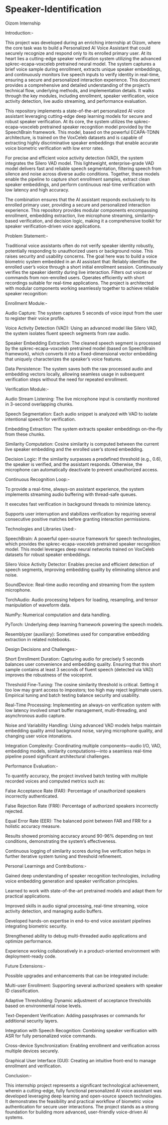 # Speaker-Identification
Oizom Internship

Introduction:-

This project was developed during an enriching internship at Oizom, where the core task was to build a Personalized AI Voice Assistant that could securely recognize and respond only to its enrolled primary user. At its heart lies a cutting-edge speaker verification system utilizing the advanced spkrec-ecapa-voxceleb pretrained neural model. The system captures a brief voice sample during enrollment, extracts unique speaker embeddings, and continuously monitors live speech inputs to verify identity in real-time, ensuring a secure and personalized interaction experience.
This document provides a comprehensive and detailed understanding of the project’s technical flow, underlying methods, and implementation details. It walks through the key modules, including enrollment, speaker verification, voice activity detection, live audio streaming, and performance evaluation.

This repository implements a state-of-the-art personalized AI voice assistant leveraging cutting-edge deep learning models for secure and robust speaker verification. At its core, the system utilizes the spkrec-ecapa-voxceleb pretrained speaker recognition model provided by the SpeechBrain framework. This model, based on the powerful ECAPA-TDNN architecture, is trained on the VoxCeleb datasets and is capable of extracting highly discriminative speaker embeddings that enable accurate voice biometric verification with low error rates.

For precise and efficient voice activity detection (VAD), the system integrates the Silero VAD model. This lightweight, enterprise-grade VAD model delivers fast and reliable speech segmentation, filtering speech from silence and noise across diverse audio conditions. Together, these models enable the pipeline to capture short enrollment samples, extract clean speaker embeddings, and perform continuous real-time verification with low latency and high accuracy.

The combination ensures that the AI assistant responds exclusively to its enrolled primary user, providing a secure and personalized interaction experience. This repository provides modular components encompassing enrollment, embedding extraction, live microphone streaming, similarity-based verification, and decision logic, making it a comprehensive toolkit for speaker verification-driven voice applications.


Problem Statement:- 

Traditional voice assistants often do not verify speaker identity robustly, potentially responding to unauthorized users or background noise. This raises security and usability concerns. The goal here was to build a voice biometric system embedded in an AI assistant that:
Reliably identifies the enrolled user’s voice through a short initial enrollment session.
Continuously verifies the speaker identity during live interaction.
Filters out voices or commands from non-enrolled users.
Operates efficiently with short recordings suitable for real-time applications.
The project is architected with modular components working seamlessly together to achieve reliable speaker recognition:

Enrollment Module:- 

Audio Capture: The system captures 5 seconds of voice input from the user to register their voice profile.

Voice Activity Detection (VAD): Using an advanced model like Silero VAD, the system isolates fluent speech segments from raw audio.

Speaker Embedding Extraction: The cleaned speech segment is processed by the spkrec-ecapa-voxceleb pretrained model (based on SpeechBrain framework), which converts it into a fixed-dimensional vector embedding that uniquely characterizes the speaker’s voice features.

Data Persistence: The system saves both the raw processed audio and embedding vectors locally, allowing seamless usage in subsequent verification steps without the need for repeated enrollment.

Verification Module:-

Audio Stream Listening: The live microphone input is constantly monitored in 3-second overlapping chunks.

Speech Segmentation: Each audio snippet is analyzed with VAD to isolate intentional speech for verification.

Embedding Extraction: The system extracts speaker embeddings on-the-fly from these chunks.

Similarity Computation: Cosine similarity is computed between the current live speaker embedding and the enrolled user’s stored embedding.

Decision Logic: If the similarity surpasses a predefined threshold (e.g., 0.6), the speaker is verified, and the assistant responds. Otherwise, the microphone can automatically deactivate to prevent unauthorized access.

Continuous Recognition Loop:- 

To provide a real-time, always-on assistant experience, the system implements streaming audio buffering with thread-safe queues.

It executes fast verification in background threads to minimize latency.

Supports user interruption and stabilizes verification by requiring several consecutive positive matches before granting interaction permissions.

Technologies and Libraries Used:-

SpeechBrain: A powerful open-source framework for speech technologies, which provides the spkrec-ecapa-voxceleb pretrained speaker recognition model. This model leverages deep neural networks trained on VoxCeleb datasets for robust speaker embeddings.

Silero Voice Activity Detector: Enables precise and efficient detection of speech segments, improving embedding quality by eliminating silence and noise.

SoundDevice: Real-time audio recording and streaming from the system microphone.

TorchAudio: Audio processing helpers for loading, resampling, and tensor manipulation of waveform data.

NumPy: Numerical computation and data handling.

PyTorch: Underlying deep learning framework powering the speech models.

Resemblyzer (auxiliary): Sometimes used for comparative embedding extraction in related notebooks.

Design Decisions and Challenges:-

Short Enrollment Duration: Capturing audio for precisely 5 seconds balances user convenience and embedding quality. Ensuring that this short sample contains at least 3 seconds of fluent speech (detected via VAD) improves the robustness of the voiceprint.

Threshold Fine-Tuning: The cosine similarity threshold is critical. Setting it too low may grant access to impostors; too high may reject legitimate users. Empirical tuning and batch testing balance security and usability.

Real-Time Processing: Implementing an always-on verification system with low latency involved smart buffer management, multi-threading, and asynchronous audio capture.

Noise and Variability Handling: Using advanced VAD models helps maintain embedding quality amid background noise, varying microphone quality, and changing user voice intonations.

Integration Complexity: Coordinating multiple components—audio I/O, VAD, embedding models, similarity computations—into a seamless real-time pipeline posed significant architectural challenges.

Performance Evaluation:-

To quantify accuracy, the project involved batch testing with multiple recorded voices and computed metrics such as:

False Acceptance Rate (FAR): Percentage of unauthorized speakers incorrectly authenticated.

False Rejection Rate (FRR): Percentage of authorized speakers incorrectly rejected.

Equal Error Rate (EER): The balanced point between FAR and FRR for a holistic accuracy measure.

Results showed promising accuracy around 90-96% depending on test conditions, demonstrating the system’s effectiveness.

Continuous logging of similarity scores during live verification helps in further iterative system tuning and threshold refinement.

Personal Learnings and Contributions:-

Gained deep understanding of speaker recognition technologies, including voice embedding generation and speaker verification principles.

Learned to work with state-of-the-art pretrained models and adapt them for practical applications.

Improved skills in audio signal processing, real-time streaming, voice activity detection, and managing audio buffers.

Developed hands-on expertise in end-to-end voice assistant pipelines integrating biometric security.

Strengthened ability to debug multi-threaded audio applications and optimize performance.

Experience working collaboratively in a product-oriented environment with deployment-ready code.

Future Extensions:-

Possible upgrades and enhancements that can be integrated include:

Multi-user Enrollment: Supporting several authorized speakers with speaker ID classification.

Adaptive Thresholding: Dynamic adjustment of acceptance thresholds based on environmental noise levels.

Text-Dependent Verification: Adding passphrases or commands for additional security layers.

Integration with Speech Recognition: Combining speaker verification with ASR for fully personalized voice commands.

Cross-device Synchronization: Enabling enrollment and verification across multiple devices securely.

Graphical User Interface (GUI): Creating an intuitive front-end to manage enrollment and verification.

Conclusion:-

This internship project represents a significant technological achievement, wherein a cutting-edge, fully functional personalized AI voice assistant was developed leveraging deep learning and open-source speech technologies. It demonstrates the feasibility and practical workflow of biometric voice authentication for secure user interactions. The project stands as a strong foundation for building more advanced, user-friendly voice-driven AI systems.
